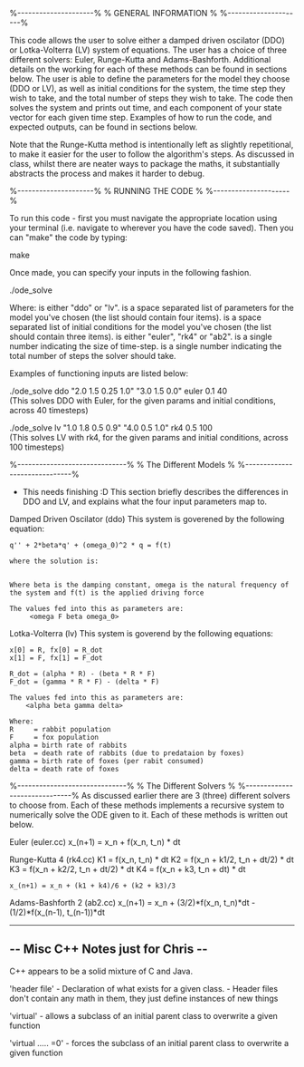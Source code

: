 %---------------------%
% GENERAL INFORMATION %
%---------------------%

This code allows the user to solve either a damped driven oscilator (DDO) or Lotka-Volterra (LV) system of equations. The user has a choice of three different solvers: Euler, Runge-Kutta and Adams-Bashforth. Additional details on the working for each of these methods can be found in sections below. The user is able to define the parameters for the model they choose (DDO or LV), as well as initial conditions for the system, the time step they wish to take, and the total number of steps they wish to take. The code then solves the system and prints out time, and each component of your state vector for each given time step. Examples of how to run the code, and expected outputs, can be found in sections below.


Note that the Runge-Kutta method is intentionally left as slightly repetitional, to make it easier for the user to follow the algorithm's steps. As discussed in class, whilst there are neater ways to package the maths, it substantially abstracts the process and makes it harder to debug. 


%---------------------%
%  RUNNING THE CODE   %
%---------------------%

To run this code - first you must navigate the appropriate location using your terminal (i.e. navigate to wherever you have the code saved). Then you can "make" the code by typing: 

make

Once made, you can specify your inputs in the following fashion. 

./ode_solve <model> <params> <ICs> <integrator> <timestep> <numsteps>

Where: 
<model> is either "ddo" or "lv". 
<params> is a space separated list of parameters for the model you've chosen (the list should contain four items).
<ICs> is a space separated list of initial conditions for the model you've chosen (the list should contain three items).
<integrator> is either "euler", "rk4" or "ab2". 
<timestep> is a single number indicating the size of time-step. 
<numsteps> is a single number indicating the total number of steps the solver should take. 


Examples of functioning inputs are listed below: 

./ode_solve ddo "2.0 1.5 0.25 1.0" "3.0 1.5 0.0" euler 0.1 40  
    (This solves DDO with Euler, for the given params and initial conditions, across 40 timesteps)


./ode_solve lv "1.0 1.8 0.5 0.9" "4.0 0.5 1.0" rk4 0.5 100  
    (This solves LV with rk4, for the given params and initial conditions, across 100 timesteps)




%------------------------------%
%    The Different Models      %
%------------------------------%

* This needs finishing :D 
This section briefly describes the differences in DDO and LV, and explains what the four input parameters map to.

Damped Driven Oscilator (ddo)
    This system is goverened by the following equation:

    q'' + 2*beta*q' + (omega_0)^2 * q = f(t)

    where the solution is:


    Where beta is the damping constant, omega is the natural frequency of the system and f(t) is the applied driving force
    
    The values fed into this as parameters are: 
         <omega F beta omega_0>



Lotka-Volterra (lv)
    This system is goverend by the following equations:

    x[0] = R, fx[0] = R_dot 
    x[1] = F, fx[1] = F_dot

    R_dot = (alpha * R) - (beta * R * F)   
    F_dot = (gamma * R * F) - (delta * F)

    The values fed into this as parameters are: 
        <alpha beta gamma delta>
    
    Where: 
    R     = rabbit population
    F     = fox population 
    alpha = birth rate of rabbits 
    beta  = death rate of rabbits (due to predataion by foxes)
    gamma = birth rate of foxes (per rabit consumed) 
    delta = death rate of foxes



%------------------------------%
%   The Different Solvers      %
%------------------------------%
As discussed earlier there are 3 (three) different solvers to choose from. Each of these methods implements a recursive system to numerically solve the ODE given to it. Each of these methods is written out below.

Euler (euler.cc)
    x_(n+1) = x_n + f(x_n, t_n) * dt


Runge-Kutta 4 (rk4.cc)
    K1 = f(x_n, t_n) * dt
    K2 = f(x_n + k1/2, t_n + dt/2) * dt
    K3 = f(x_n + k2/2, t_n + dt/2) * dt
    K4 = f(x_n + k3, t_n + dt) * dt

    x_(n+1) = x_n + (k1 + k4)/6 + (k2 + k3)/3

Adams-Bashforth 2 (ab2.cc)
    x_(n+1) = x_n + (3/2)*f(x_n, t_n)*dt - (1/2)*f(x_(n-1), t_(n-1))*dt






-----------------------------------
-- Misc C++ Notes just for Chris --
-----------------------------------

C++ appears to be a solid mixture of C and Java. 

'header file'
    - Declaration of what exists for a given class. 
    - Header files don't contain any math in them, they just define instances of new things

'virtual' 
    - allows a subclass of an initial parent class to overwrite a given function

'virtual ..... =0' 
    - forces the subclass of an initial parent class to overwrite a given function
